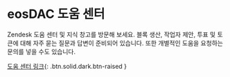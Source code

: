 eos**DAC 도움** 센터
===

Zendesk 도움 센터 및 지식 창고를 방문해 보세요. 블록 생산, 작업자 제안, 투표 및 토큰에 대해 자주 묻는 질문과 답변이 준비되어 있습니다. 또한 개별적인 도움을 요청하는 문의를 넣을 수도 있습니다.

[도움 센터 링크](https://eosdac.zendesk.com){: .btn.solid.dark.btn-raised }
